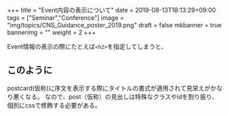 +++
title =  "Event内容の表示について"
date = 2019-08-13T18:13:29+09:00
tags = ["Seminar","Conference"]
image = "img/topics/CNS_Guidance_poster_2019.png"
draft = false
mkbanner = true
bannerimg = ""
weight = 2
+++

Event情報の表示の際にたとえば```<h2>```を指定してしまうと、
## このように
postcard(仮称)に序文を表示する際にタイトルの書式が適用されて見栄えがかなり悪くなる。
なので、post（仮称）の見出しは特殊なクラスやidを割り振り、個別にcssで修飾する必要がある。
